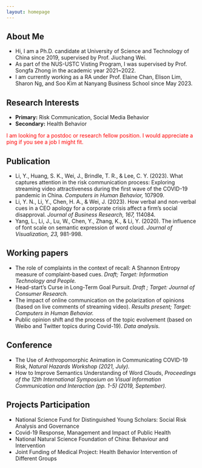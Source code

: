 ```yaml
---
layout: homepage
---
```


## About Me

- Hi, I am a Ph.D. candidate at University of Science and Technology of China since 2019, supervised by Prof. Jiuchang Wei.
- As part of the NUS-USTC Visting Program, I was supervised by Prof. Songfa Zhong in the academic year 2021~2022.
- I am currently working as a RA under Prof. Elaine Chan, Elison Lim, Sharon Ng, and Soo Kim at Nanyang Business School since May 2023.

## Research Interests

- **Primary:** Risk Communication, Social Media Behavior
- **Secondary:** Health Behavior

<font color=red> I am looking for a postdoc or research fellow position. I would appreciate a ping if you see a job I might fit. </font> 
<br/>

## Publication

- Li, Y., Huang, S. K., Wei, J., Brindle, T. R., & Lee, C. Y. (2023). What captures attention in the risk communication process: Exploring streaming video attractiveness during the first wave of the COVID-19 pandemic in China. *Computers in Human Behavior,* 107909.
- Li, Y. N., Li, Y., Chen, H. A., & Wei, J. (2023). How verbal and non-verbal cues in a CEO apology for a corporate crisis affect a firm’s social disapproval. *Journal of Business Research, 167,* 114084.
- Yang, L., Li, J., Lu, W., Chen, Y., Zhang, K., & Li, Y. (2020). The influence of font scale on semantic expression of word cloud. *Journal of Visualization, 23,* 981-998.

  
## Working papers

- The role of complaints in the context of recall: A Shannon Entropy measure of complaint-based cues. *Draft; Target: Information Technology and People.*
- Head-start’s Curse in Long-Term Goal Pursuit. *Draft ; Target: Journal of Consumer Research.*
- The impact of online communication on the polarization of opinions (based on live comments of streaming video). *Results present; Target: Computers in Human Behavior.*
- Public opinion shift and the process of the topic evolvement (based on Weibo and Twitter topics during Covid-19). *Data analysis.*


## Conference

- The Use of Anthropomorphic Animation in Communicating COVID-19 Risk, *Natural Hazards Workshop (2021, July).*
- How to Improve Semantics Understanding of Word Clouds, *Proceedings of the 12th International Symposium on Visual Information Communication and Interaction (pp. 1-5) (2019, September).*

## Projects Participation

- National Science Fund for Distinguished Young Scholars: Social Risk Analysis and Governance
- Covid-19 Response, Management and Impact of Public Health
- National Natural Science Foundation of China: Behaviour and Intervention
- Joint Funding of Medical Project: Health Behavior Intervention of Different Groups
